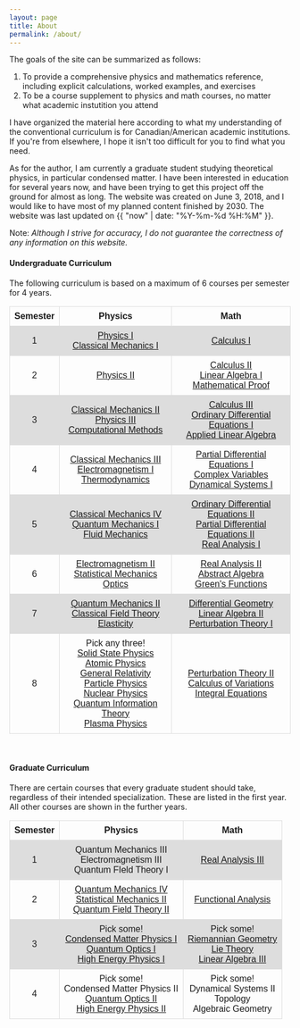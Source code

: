 ```yaml
---
layout: page
title: About
permalink: /about/
---
```



The goals of the site can be summarized as follows:

1. To provide a comprehensive physics and mathematics reference, including explicit calculations, worked examples, and exercises
2. To be a course supplement to physics and math courses, no matter what academic instutition you attend

I have organized the material here according to what my understanding of the conventional curriculum is for Canadian/American academic institutions. If you're from elsewhere, I hope it isn't too difficult for you to find what you need.

As for the author, I am currently a graduate student studying theoretical physics, in particular condensed matter. I have been interested in education for several years now, and have been trying to get this project off the ground for almost as long. The website was created on June 3, 2018, and I would like to have most of my planned content finished by 2030. The website was last updated on {{ "now" | date: "%Y-%m-%d %H:%M" }}.

Note: *Although I strive for accuracy, I do not guarantee the correctness of any information on this website.*


<style>
table {
font-family: arial, sans-serif;
border-collapse: collapse;
width: 100%;
}

td, th {
border: 1px solid #dddddd;
text-align: center;
padding: 8px;
}

tr:nth-child(even) {
background-color: #dddddd;
}
</style>

#### Undergraduate Curriculum
The following curriculum is based on a maximum of 6 courses per semester for 4 years.

<table style="width:100%">
<tr style="border-bottom:1px solid black">
<th>Semester</th>
<th>Physics</th>
<th>Math</th>
</tr>
<tr> <!--- Semester 1 --->
<td>1</td>
<td><a class = "page-link" href = "/physics-I/"> Physics I </a> <br> <a class = "page-link" href = "/cm-I/"> Classical Mechanics I </a></td>
<td><a class = "page-link" href = "/calculus-I/"> Calculus I </a></td>
</tr>
<tr> <!--- Semester 2 --->
<td>2</td>
<td><a class = "page-link" href = "/physics-II/"> Physics II </a></td>
<td><a class = "page-link" href = "/calculus-II/"> Calculus II </a> <br> <a class = "page-link" href = "/la-I/"> Linear Algebra I </a> <br> <a class = "page-link" href = "/"> Mathematical Proof </a></td>
</tr>
<tr> <!--- Semester 3 --->
<td>3</td>
<td><a class = "page-link" href = "/cm-II/">Classical Mechanics II</a> <br> <a class = "page-link" href = "/physics-III/">Physics III</a> <br> <a class = "page-link" href = "/">Computational Methods</a></td>
<td><a class = "page-link" href = "/calculus-III/"> Calculus III </a> <br> <a class = "page-link" href = "/ode-I/"> Ordinary Differential Equations I </a> <br> <a class = "page-link" href = "/applied-la/"> Applied Linear Algebra </a></td>
</tr>
<tr> <!--- Semester 4 --->
<td>4</td>
<td><a class = "page-link" href = "/cm-III/"> Classical Mechanics III </a> <br> <a class = "page-link" href = "/em-I/"> Electromagnetism I </a> <br> <a class = "page-link" href = "/td/"> Thermodynamics </a></td>
<td><a class = "page-link" href = "/pde-I/"> Partial Differential Equations I </a> <br> <a class = "page-link" href = "/complex-variables/"> Complex Variables </a> <br> <a class = "page-link" href = "/nonlin-dyn-I/"> Dynamical Systems I </a></td>
</tr>
<tr> <!--- Semester 5 --->
<td>5</td>
<td><a class = "page-link" href = "/cm-IV/"> Classical Mechanics IV </a> <br> <a class = "page-link" href = "/qm-I/"> Quantum Mechanics I </a> <br> <a class = "page-link" href = "/fm/"> Fluid Mechanics </a></td>
<td><a class = "page-link" href = "/ode-II/"> Ordinary Differential Equations II </a> <br> <a class = "page-link" href = "/pde-II/"> Partial Differential Equations II </a> <br> <a class = "page-link" href = "/real-analysis-I/"> Real Analysis I </a></td>
</tr>
<tr> <!--- Semester 6 --->
<td>6</td>
<td><a class = "page-link" href = "/em-II/"> Electromagnetism II </a> <br> <a class = "page-link" href = "/sm/"> Statistical Mechanics </a> <br> <a class = "page-link" href = "/optics/"> Optics </a></td>
<td><a class = "page-link" href = "/real-analysis-II/"> Real Analysis II </a> <br> <a class = "page-link" href = "/abstract-algebra-I/"> Abstract Algebra </a> <br> <a class = "page-link" href = "/greens-functions/"> Green's Functions</a></td>
</tr>
<tr> <!--- Semester 7 --->
<td>7</td>
<td><a class = "page-link" href = "/qm-II/">Quantum Mechanics II </a> <br> <a class = "page-link" href = "/classical-ft/"> Classical Field Theory </a> <br> <a class = "page-link" href = "/elasticity/"> Elasticity </a></td>
<td><a class = "page-link" href = "/pde-I/"> Differential Geometry </a> <br> <a class = "page-link" href = "/lin-alg-II/"> Linear Algebra II </a> <br> <a class = "page-link" href = "/asymp-I/"> Perturbation Theory I </a></td>
</tr>
<tr> <!--- Semester 8 --->
<td>8</td>
<td>Pick any three! <br> <a class = "page-link" href = "/ssp/"> Solid State Physics </a> <br> <a class = "page-link" href = "/atom/"> Atomic Physics </a> <br> <a class = "page-link" href = "/gr/">General Relativity </a> <br> <a class = "page-link" href = "/hep/">Particle Physics </a> <br> <a class = "page-link" href = "/nuc/">Nuclear Physics </a> <br> <a class = "page-link" href = "/qit/">Quantum Information Theory </a> <br> <a class = "page-link" href = "/plasma/">Plasma Physics</a></td>
<td><a class = "page-link" href = "/asymp-II/"> Perturbation Theory II </a> <br> <a class = "page-link" href = "/vari-calc/"> Calculus of Variations </a> <br> <a class = "page-link" href = "/ie/"> Integral Equations </a></td>
</tr>
</table> <br>


#### Graduate Curriculum
There are certain courses that every graduate student should take, regardless of their intended specialization. These are listed in the first year. All other courses are shown in the further years.


<table style="width:100%">
<tr style="border-bottom:1px solid black">
<th>Semester</th>
<th>Physics</th>
<th>Math</th>
</tr>
<tr> <!--- Semester 1 --->
<td>1</td>
<td> Quantum Mechanics III <!---<a class = "page-link" href = "/qm-III/"> Quantum Mechanics III </a>---> <br> Electromagnetism III<!---<a class = "page-link" href = "/em-III/"> Electromagnetism III </a>---> <br> Quantum FIeld Theory I<!---<a class = "page-link" href = "/qft-I/"> Quantum Field Theory I </a>---></td>
<td><a class = "page-link" href = "/real-analysis-III/"> Real Analysis III </a></td>
</tr>
<tr> <!--- Semester 2 --->
<td>2</td>
<td><a class = "page-link" href = "/qm-IV/"> Quantum Mechanics IV </a> <br> <a class = "page-link" href = "/sm-II/"> Statistical Mechanics II </a> <br> <a class = "page-link" href = "/qft-II/"> Quantum Field Theory II </a></td>
<td><a class = "page-link" href = "/func-analysis/"> Functional Analysis </a></td>
</tr>
<tr> <!--- Semester 3 --->
<td>3</td>
<td>Pick some! <br> <a class = "page-link" href = "/cmp-I/">Condensed Matter Physics I </a> <br> <a class = "page-link" href = "/qo-I/">Quantum Optics I</a> <br> <a class = "page-link" href = "/hep-I/">High Energy Physics I</a></td>
<td>Pick some! <br> <a class = "page-link" href = "/riemann-geom/"> Riemannian Geometry </a> <br> <a class = "page-link" href = "/lie-theory/"> Lie Theory </a> <br> <a class = "page-link" href = "/lin-alg-III/"> Linear Algebra III </a></td>
</tr>
<tr> <!--- Semester 4 --->
<td>4</td>
<td>Pick some! <br> Condensed Matter Physics II<!---<a class = "page-link" href = "/cmp-II/"> Condensed Matter Physics II </a>---> <br> <a class = "page-link" href = "/qo-II/"> Quantum Optics II </a> <br> <a class = "page-link" href = "/hep-II/"> High Energy Physics II </a></td>
<td>Pick some! <br> Dynamical Systems II <!---<a class = "page-link" href = "/pde-I/"> Dynamical Systems II </a>---> <br> Topology <!---<a class = "page-link" href = "/complex-variables/"> Complex Variables </a>---> <br> Algebraic Geometry<!---<a class = "page-link" href = "/nonlin-dyn-I/"> Dynamical Systems I </a>---> </td>
</tr>
</table>

